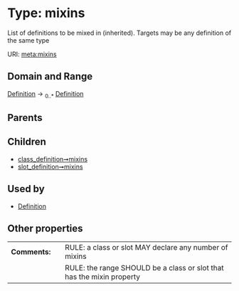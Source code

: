 
# Type: mixins


List of definitions to be mixed in (inherited). Targets may be any definition of the same type

URI: [meta:mixins](https://w3id.org/biolink/biolinkml/meta/mixins)


## Domain and Range

[Definition](Definition.md) ->  <sub>0..*</sub> [Definition](Definition.md)

## Parents


## Children

 *  [class_definition➞mixins](class_definition_mixins.md)
 *  [slot_definition➞mixins](slot_definition_mixins.md)

## Used by

 * [Definition](Definition.md)

## Other properties

|  |  |  |
| --- | --- | --- |
| **Comments:** | | RULE: a class or slot MAY declare any number of mixins |
|  | | RULE: the range SHOULD be a class or slot that has the mixin property |

